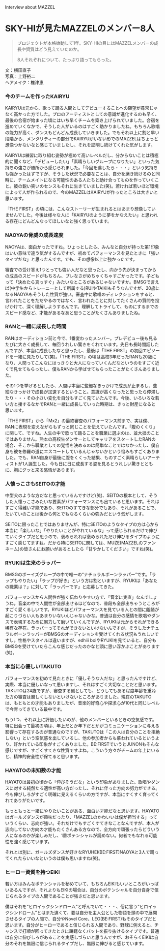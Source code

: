 Interview about MAZZEL

# SKY-HIが見たMAZZELのメンバー8人

> プロジェクトが本格始動して1年。SKY-HIの目にはMAZZELメンバーの成長や資質はどう見えていたのか。
> 
> 8人それぞれについて、たっぷり語ってもらった。

文：横田直子<br/>写真：上野裕二<br/>ヘアメイク：椎津恵

### 今のチームを作ったKAIRYU

KAIRYUは元から、歌って踊る人間としてデビューすることへの願望が尋常じゃなく高かった方でした。プロのアーティストとしての意識が進化するのも早く、最後の合宿が始まった頃にはいち早くチームを築き上げられていました。合宿を進めていくなかで、そうした人がいるのはすごく助かりましたね。もちろん歌唱の能力が高く、ダンスもどんどん成長していきました。でもそれ以上に割と早い段階から、メンタリティーの部分でKAIRYUがいない形でのMAZZELはちょっと想像つかないなと感じていましたし、それを証明し続けてくれた気がします。

KAIRYUは練習に取り組む姿勢が極めて高いレベルだし、分からないことは積極的に聞くなど、「デビューしたい」「素晴らしいグループになりたい」といった気持ちの強さが随所から感じられました。「今回を逃したら・・・」という気持ちも強かったはずですが、そうした状況で必要なことは、自分を磨き続けるのと同時に、チームメイトになる可能性のある人たちと助け合ってものを作っていくこと。彼の鋭い笑いのセンスもそれに生きていました(笑)。若ければ若いほど環境によって人が作られるので、今のMAZZELはKAIRYUが作ったところは大きいと思います。

「THE FIRST」の頃には、こんなストーリーが生まれるとはあまり想像していませんでした。今後は様々な人に「KAIRYUのように夢をかなえたい」と思われる存在にどんどんなってほしいなと強く思っています。

### NAOYAの脅威の成長速度

NAOYAは、面白かったですね。ひょっとしたら、みんなと自分が持った第1印象はいい意味で違う気がするんですが、初めてパフォーマンスを見たときに「強いタイプだな」と思ったんです。でも、その想像以上に強かったです。

審査での受け答え1つとっても強い人だなと思ったし、向かう先が決まってからの成長のスピードがもちろん、ブレなさがめちゃくちゃすごかったです。子どもって「決めたら真っすぐ」みたいなところがあるじゃないですか。BMSGで言えば(中学生からトレーニーとして所属する)RUIやTAIKIもそうなんですが、20歳になるNAOYAもそうした性質が強い。審査中に歌唱のディレクションをすると、言われたことをただやるのではなく、言われたことに対してたくさんの質問を投げかけて、深く理解しようするんです。理解してトライして、ものにするまでのスピード感など、才能があるなあと思うことがたくさんありましたね。

### RANと一緒に成長した時間

RANはオーディション前と今で、1番変わったメンバー。プレデビュー後も見るたびに大きく成長して、毎回うれしい驚きをくれています。先日も長時間話したんですが、本当に成長したなと思ったし、最後は「THE FIRST」の初回エピソードを一緒に見たりして(笑)。「THE FIRST」の頃は高校3年だったRANも20歳になり、人間ってこんなにはっきりと大人になっていくんだなというのをすごく近くで見せてもらったし、僕もRANから学ばせてもらったことがたくさんありました。

その1つを挙げるとしたら、人間は本当に些細なきっかけで成長が止まるし、些細なきっかけで成長が加速するということ。意識が高くなったと思ったら停滞したり・・・その小さい変化を自分もすごく見ていたんです。今後、いろいろな若い方と接するなかでRANと一緒に成長していった時期は、きっと財産になると思います。

「THE FIRST」から「Mx2」の最終審査のパフォーマンス前まで、実は僕、RANに表現を変えながらもずっと同じことを伝えていたんです。「腹のくくり」に関して、ですね。人生の中で歌って踊ることを職業に選ぶのは、並大抵のことではありません。熊本の高校生ダンサーとしてキャリアをスタートしたRANの場合、そこから職業としての覚悟を決めるのは簡単なことではなかったし、僕自身も彼を修羅の道にエスコートしているんじゃないかという悩みもすごくありました。でも、RAN自身が最後に腹をくくった結果、ものすごく素晴らしいアーティストが1人誕生した。今も日に日に成長する姿を見るとうれしい驚きとともに、胸にグッと来る感情があります。

### 人懐っこさもSEITOの才能

中型犬のような方だなと思っているんですけど(笑)、SEITOの根本として、そうした人懐っこさみたいな要素がパフォーマンスにも出ていると思います。それはすごく得難い才能であり、SEITOのすてきな部分でもあり、それがあることで、たいていのことは後から何とでもなるくらいの強みだという気がします。

SEITOに限ったことではありませんが、特にSEITOのようなタイプの方は心から本当に「楽しいな」「やりたいことがやれているな」って感じられるだけで伸びていくタイプだと思うので、褒められれば褒められただけ伸びるタイプのようにすごく感じてますね。だから特にSEITOに関しては、MUZE(MAZZELのファンネーム)の皆さんにお願いがあるとしたら「甘やかしてください」ですね(笑)。

### RYUKIは生来のラッパー

BMSGのボーイズグループの中で唯一の“ナチュラルボーンラッパー”です。「ラップもやりたい」「ラップが好き」という方は割といますが、RYUKIは「あなたの職業は？」に対して「ラッパーです」と応募してきた。

パフォーマンスから人間性が強く伝わりやすい方で、「音楽に実直」なんでしょうね。音楽の中で人間性が全部出せるほどなので、普段も全部出ちゃうところがすごく愛くるしいです。RYUKIほどパフォーマンスを見ている人との間に齟齬が起こりづらい人もあまりいないんじゃないかな。普通は自分の感情を歌唱やダンスで表現するために努力して磨いていくんですが、RYUKIは元からそれができる稀有な存在。ラッパーってそれができないといけないんですが、そうしたナチュラルボーンラッパーがBMSGのオーディションを受けてくれる状況もうれしいですし。性格やスタイルは違いますが、edhiii boiやRYUKIを見ていると、自分もBMSGを受けていたらこんな感じだったのかなと頭に思い浮かぶことがあります(笑)。

### 本当に心優しいTAKUTO

パフォーマンスを初めて見たときに「優しそうな人だな」と思ったんですけど、実際、本当に優しいなって思いますし、それはすごく大切なことだと思います。TAKUTOは24歳ですが、審査する側としても、どうしてもある程度年齢を重ねた方の審査は厳しくしないといけないところがありました。現在のTAKUTOは、もともとの才能もありましたが、音楽的好奇心や探求心が10代と同じレベルで今育ってきている最中です。

もう1つ、それ以上に評価したいのが、他のメンバーといるときの空気感です。特に出会って最初の頃は、年上だとか年下だとかがコミュニケーションに与える影響って存在するのが普通なのですが、TAKUTOは「この人は自分のことを拒絶しない」という空気感を出しているし、他の参加者からも慕われているというより、好かれている印象がすごくありました。BE:FIRSTでいうとJUNONもそんな感じですが、すごくすてきな性質ですよね。こういう方々がチームの年上にいると、精神的安全性が保てると思います。

### HAYATOの未知数の才能

HAYATOは最初の頃から「伸びそうだな」という印象がありました。歌唱やダンスに対する純然たる適性が高い方だったし、それに伴った方向の努力ができる。今も伸びしろがすごく明確に見えるくらいの方ですが、本当にすくすく育ってくれてありがたいです。

もっともっと一緒にやりたいことがある、面白い才能だなと思います。HAYATOはガールズダンスが趣味だったり、「MAZZELのかわいいは僕が担当する」っていうくらい、志向が強い。それだけでもすごくすてきなことなんですが、本人が志向してない方向の才能もたくさんある方なので、全方向で頑張ったらどういう人になるのかが楽しみだし、1番ポテンシャルが読めない。何者でもなれる可能性を強く感じています。

それとは別に、ガールズダンスが好きなRYUHEI(BE:FIRST)NAOYAと3人で踊ってくれたらいいなというのは僕も思いますね(笑)。

### ヒーロー資質を持つEIKI

若い方はみんなポテンシャルを秘めていて、もちろんEIKIもいいところがいっぱいあるんですが、それよりもEIKIの場合は、自分のポテンシャルを自分自身で信じられるタイプの人間であることが強さだと思います。

僕はそれを“ヒロイックシンドローム"と呼んでいて・・・、俗に言う"ヒロイックシンドローム”とはまた違くて、要は自分を主人公とした物語を頭の中で展開させるタイプの人間で、自分やNovel Core、LEO(BE:FIRST)もそのタイプだと思います。自分がヒーローであると信じられる人間であり、野球に例えると、チャンスで打順が回ってきたときに躊躇なくバットを振り抜けるタイプです。普通は自分に伸びしろがあることを実感しづらいと思うんですが、おそらくEIKIは自分のそれを無限に信じられるタイプだし、無限に伸びると感じています。

